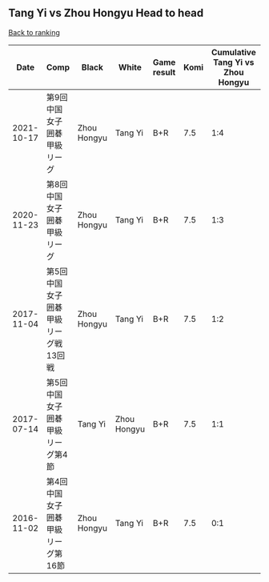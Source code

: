## Tang Yi vs Zhou Hongyu Head to head

[Back to ranking](../../index.md)




| **Date** | **Comp** | **Black** | **White** | **Game result** | **Komi** | **Cumulative Tang Yi vs Zhou Hongyu** | **Tang Yi streak** | **Zhou Hongyu streak** | 
| --- | --- | --- | --- | --- | --- | --- | --- | --- |
| 2021-10-17 | 第9回中国女子囲碁甲級リーグ | Zhou Hongyu | Tang Yi | B+R | 7.5 | 1:4 | 0 | 3 | 
| 2020-11-23 | 第8回中国女子囲碁甲級リーグ | Zhou Hongyu | Tang Yi | B+R | 7.5 | 1:3 | 0 | 2 | 
| 2017-11-04 | 第5回中国女子囲碁甲級リーグ戦13回戦 | Zhou Hongyu | Tang Yi | B+R | 7.5 | 1:2 | 0 | 1 | 
| 2017-07-14 | 第5回中国女子囲碁甲級リーグ第4節 | Tang Yi | Zhou Hongyu | B+R | 7.5 | 1:1 | 1 | 0 | 
| 2016-11-02 | 第4回中国女子囲碁甲級リーグ第16節 | Zhou Hongyu | Tang Yi | B+R | 7.5 | 0:1 | 0 | 1 |





